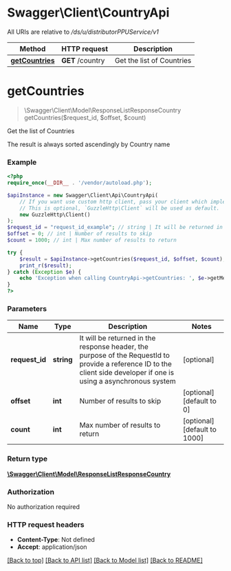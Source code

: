 # Swagger\Client\CountryApi

All URIs are relative to */ds/u/distributorPPUService/v1*

Method | HTTP request | Description
------------- | ------------- | -------------
[**getCountries**](CountryApi.md#getcountries) | **GET** /country | Get the list of Countries

# **getCountries**
> \Swagger\Client\Model\ResponseListResponseCountry getCountries($request_id, $offset, $count)

Get the list of Countries

The result is always sorted ascendingly by Country name

### Example
```php
<?php
require_once(__DIR__ . '/vendor/autoload.php');

$apiInstance = new Swagger\Client\Api\CountryApi(
    // If you want use custom http client, pass your client which implements `GuzzleHttp\ClientInterface`.
    // This is optional, `GuzzleHttp\Client` will be used as default.
    new GuzzleHttp\Client()
);
$request_id = "request_id_example"; // string | It will be returned in the response header, the purpose of the RequestId to provide a reference ID to the client side developer if one is using a asynchronous system
$offset = 0; // int | Number of results to skip
$count = 1000; // int | Max number of results to return

try {
    $result = $apiInstance->getCountries($request_id, $offset, $count);
    print_r($result);
} catch (Exception $e) {
    echo 'Exception when calling CountryApi->getCountries: ', $e->getMessage(), PHP_EOL;
}
?>
```

### Parameters

Name | Type | Description  | Notes
------------- | ------------- | ------------- | -------------
 **request_id** | **string**| It will be returned in the response header, the purpose of the RequestId to provide a reference ID to the client side developer if one is using a asynchronous system | [optional]
 **offset** | **int**| Number of results to skip | [optional] [default to 0]
 **count** | **int**| Max number of results to return | [optional] [default to 1000]

### Return type

[**\Swagger\Client\Model\ResponseListResponseCountry**](../Model/ResponseListResponseCountry.md)

### Authorization

No authorization required

### HTTP request headers

 - **Content-Type**: Not defined
 - **Accept**: application/json

[[Back to top]](#) [[Back to API list]](../../README.md#documentation-for-api-endpoints) [[Back to Model list]](../../README.md#documentation-for-models) [[Back to README]](../../README.md)

